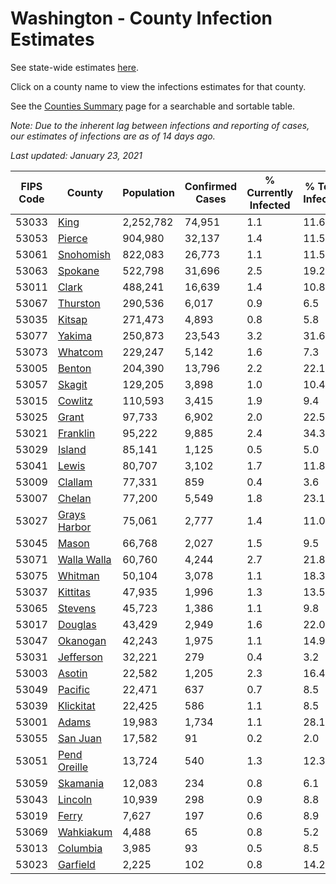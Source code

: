# Washington - County Infection Estimates

See state-wide estimates [here](/infections/us-wa).

Click on a county name to view the infections estimates for that county.

See the [Counties Summary](/infections/summary-counties) page for a searchable and sortable table.

*Note: Due to the inherent lag between infections and reporting of cases, our estimates of infections are as of 14 days ago.*

*Last updated: January 23, 2021*

|   FIPS Code |                       County |   Population |   Confirmed Cases |   % Currently Infected |   % Total Infected |
|-------------|------------------------------|--------------|-------------------|------------------------|--------------------|
|       53033 |                 [King](king) |    2,252,782 |            74,951 |                    1.1 |               11.6 |
|       53053 |             [Pierce](pierce) |      904,980 |            32,137 |                    1.4 |               11.5 |
|       53061 |       [Snohomish](snohomish) |      822,083 |            26,773 |                    1.1 |               11.5 |
|       53063 |           [Spokane](spokane) |      522,798 |            31,696 |                    2.5 |               19.2 |
|       53011 |               [Clark](clark) |      488,241 |            16,639 |                    1.4 |               10.8 |
|       53067 |         [Thurston](thurston) |      290,536 |             6,017 |                    0.9 |                6.5 |
|       53035 |             [Kitsap](kitsap) |      271,473 |             4,893 |                    0.8 |                5.8 |
|       53077 |             [Yakima](yakima) |      250,873 |            23,543 |                    3.2 |               31.6 |
|       53073 |           [Whatcom](whatcom) |      229,247 |             5,142 |                    1.6 |                7.3 |
|       53005 |             [Benton](benton) |      204,390 |            13,796 |                    2.2 |               22.1 |
|       53057 |             [Skagit](skagit) |      129,205 |             3,898 |                    1.0 |               10.4 |
|       53015 |           [Cowlitz](cowlitz) |      110,593 |             3,415 |                    1.9 |                9.4 |
|       53025 |               [Grant](grant) |       97,733 |             6,902 |                    2.0 |               22.5 |
|       53021 |         [Franklin](franklin) |       95,222 |             9,885 |                    2.4 |               34.3 |
|       53029 |             [Island](island) |       85,141 |             1,125 |                    0.5 |                5.0 |
|       53041 |               [Lewis](lewis) |       80,707 |             3,102 |                    1.7 |               11.8 |
|       53009 |           [Clallam](clallam) |       77,331 |               859 |                    0.4 |                3.6 |
|       53007 |             [Chelan](chelan) |       77,200 |             5,549 |                    1.8 |               23.1 |
|       53027 | [Grays Harbor](grays-harbor) |       75,061 |             2,777 |                    1.4 |               11.0 |
|       53045 |               [Mason](mason) |       66,768 |             2,027 |                    1.5 |                9.5 |
|       53071 |   [Walla Walla](walla-walla) |       60,760 |             4,244 |                    2.7 |               21.8 |
|       53075 |           [Whitman](whitman) |       50,104 |             3,078 |                    1.1 |               18.3 |
|       53037 |         [Kittitas](kittitas) |       47,935 |             1,996 |                    1.3 |               13.5 |
|       53065 |           [Stevens](stevens) |       45,723 |             1,386 |                    1.1 |                9.8 |
|       53017 |           [Douglas](douglas) |       43,429 |             2,949 |                    1.6 |               22.0 |
|       53047 |         [Okanogan](okanogan) |       42,243 |             1,975 |                    1.1 |               14.9 |
|       53031 |       [Jefferson](jefferson) |       32,221 |               279 |                    0.4 |                3.2 |
|       53003 |             [Asotin](asotin) |       22,582 |             1,205 |                    2.3 |               16.4 |
|       53049 |           [Pacific](pacific) |       22,471 |               637 |                    0.7 |                8.5 |
|       53039 |       [Klickitat](klickitat) |       22,425 |               586 |                    1.1 |                8.5 |
|       53001 |               [Adams](adams) |       19,983 |             1,734 |                    1.1 |               28.1 |
|       53055 |         [San Juan](san-juan) |       17,582 |                91 |                    0.2 |                2.0 |
|       53051 | [Pend Oreille](pend-oreille) |       13,724 |               540 |                    1.3 |               12.3 |
|       53059 |         [Skamania](skamania) |       12,083 |               234 |                    0.8 |                6.1 |
|       53043 |           [Lincoln](lincoln) |       10,939 |               298 |                    0.9 |                8.8 |
|       53019 |               [Ferry](ferry) |        7,627 |               197 |                    0.6 |                8.9 |
|       53069 |       [Wahkiakum](wahkiakum) |        4,488 |                65 |                    0.8 |                5.2 |
|       53013 |         [Columbia](columbia) |        3,985 |                93 |                    0.5 |                8.5 |
|       53023 |         [Garfield](garfield) |        2,225 |               102 |                    0.8 |               14.2 |